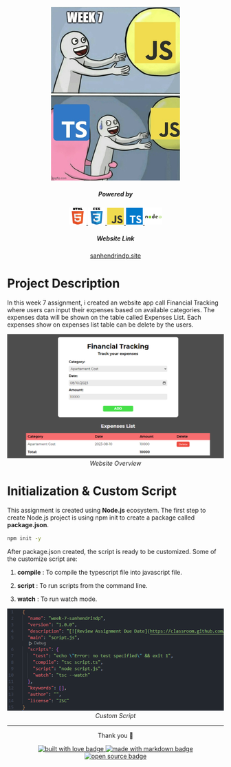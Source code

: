 <p align="center">
    <img src="images/meme.png" width="300">
</p>

<h5 align="center">Powered by</h5>
<p align="center"> <a href="https://www.w3.org/html/" target="_blank" rel="noreferrer"> <img src="https://raw.githubusercontent.com/devicons/devicon/master/icons/html5/html5-original-wordmark.svg" alt="html5" width="40" height="40"/> </a><a href="https://www.w3schools.com/css/" target="_blank" rel="noreferrer"> <img src="https://raw.githubusercontent.com/devicons/devicon/master/icons/css3/css3-original-wordmark.svg" alt="css3" width="40" height="40"/> </a>  <a href="https://developer.mozilla.org/en-US/docs/Web/JavaScript" target="_blank" rel="noreferrer"> <img src="https://raw.githubusercontent.com/devicons/devicon/master/icons/javascript/javascript-original.svg" alt="javascript" width="40" height="40"/> <a href="https://www.typescriptlang.org/" target="_blank" rel="noreferrer"> <img src="https://raw.githubusercontent.com/devicons/devicon/master/icons/typescript/typescript-original.svg" alt="typescript" width="40" height="40"/> <a href="https://nodejs.org" target="_blank" rel="noreferrer"> <img src="https://raw.githubusercontent.com/devicons/devicon/master/icons/nodejs/nodejs-original-wordmark.svg" alt="nodejs" width="40" height="40"/></a></a> </p>

<h5 align="center">Website Link</h5>
<p align="center">
<a href="https://sanhendrindp.site/">sanhendrindp.site</a>
</p>

# Project Description

In this week 7 assignment, i created an website app call Financial Tracking where users can input their expenses based on available categories. The expenses data will be shown on the table called Expenses List. Each expenses show on expenses list table can be delete by the users.

<p align="center">
    <img src="images/web-overview.PNG" width="700">
    <br>
    <em>Website Overview</em>
</p>

# Initialization & Custom Script

This assignment is created using **Node.js** ecosystem. The first step to create Node.js project is using npm init to create a package called **package.json**.

```bash
npm init -y
```

After package.json created, the script is ready to be customized. Some of the customize script are:

1. **compile** : To compile the typescript file into javascript file.

2. **script** : To run scripts from the command line.

3. **watch** : To run watch mode.

<p align="center">
    <img src="images/custom-script.PNG" width="700">
    <br>
    <em>Custom Script</em>
</p>

---

<p align="center">Thank you 🙏</p>

<p align="center">
  <a href="https://github.com/EddieHubCommunity" target="_blank" rel="noopener noreferrer">
    <img src="https://forthebadge.com/images/badges/built-with-love.svg" alt="built with love badge" />
 </a>
  <a href="https://github.com/EddieHubCommunity" target="_blank" rel="noopener noreferrer">
    <img src="https://forthebadge.com/images/badges/made-with-markdown.svg" alt="made with markdown badge" />
 </a>
  <a href="https://github.com/EddieHubCommunity" target="_blank" rel="noopener noreferrer">
    <img src="https://forthebadge.com/images/badges/open-source.svg" alt="open source badge" />
 </a>
 </p>
